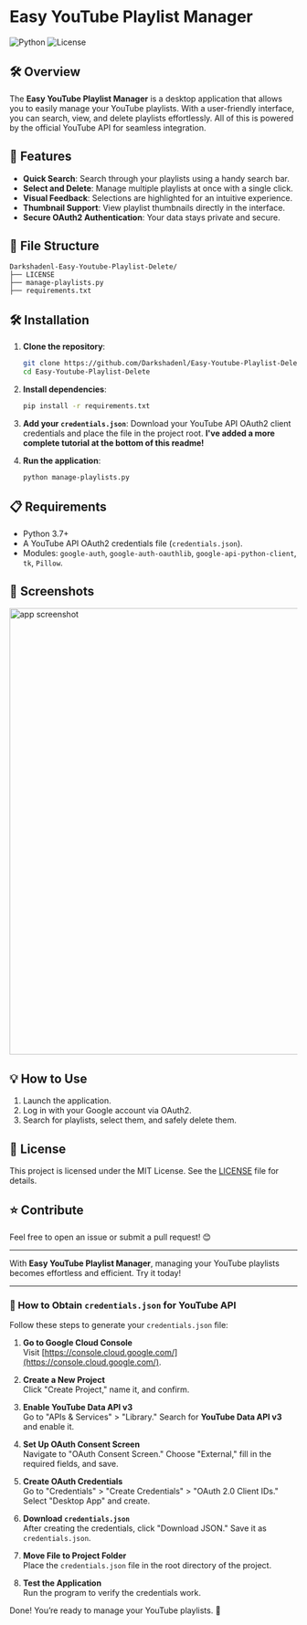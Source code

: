 # Easy YouTube Playlist Manager

![Python](https://img.shields.io/badge/Python-3.x-blue)
![License](https://img.shields.io/badge/License-MIT-green)

## 🛠️ Overview
The **Easy YouTube Playlist Manager** is a desktop application that allows you to easily manage your YouTube playlists. 
With a user-friendly interface, you can search, view, and delete playlists effortlessly. 
All of this is powered by the official YouTube API for seamless integration.

## 🚀 Features
- **Quick Search**: Search through your playlists using a handy search bar.
- **Select and Delete**: Manage multiple playlists at once with a single click.
- **Visual Feedback**: Selections are highlighted for an intuitive experience.
- **Thumbnail Support**: View playlist thumbnails directly in the interface.
- **Secure OAuth2 Authentication**: Your data stays private and secure.

## 📂 File Structure
```
Darkshadenl-Easy-Youtube-Playlist-Delete/
├── LICENSE
├── manage-playlists.py
├── requirements.txt
```

## 🛠️ Installation
1. **Clone the repository**:
   ```bash
   git clone https://github.com/Darkshadenl/Easy-Youtube-Playlist-Delete.git
   cd Easy-Youtube-Playlist-Delete
   ```
2. **Install dependencies**:
   ```bash
   pip install -r requirements.txt
   ```
3. **Add your `credentials.json`**:
   Download your YouTube API OAuth2 client credentials and place the file in the project root.
   **I've added a more complete tutorial at the bottom of this readme!**

5. **Run the application**:
   ```bash
   python manage-playlists.py
   ```

## 📋 Requirements
- Python 3.7+
- A YouTube API OAuth2 credentials file (`credentials.json`).
- Modules: `google-auth`, `google-auth-oauthlib`, `google-api-python-client`, `tk`, `Pillow`.

## 📸 Screenshots
<img width="782" alt="app screenshot" src="https://github.com/user-attachments/assets/8a018adf-abfd-49f8-9aae-e25f789ad403" />


## 💡 How to Use
1. Launch the application.
2. Log in with your Google account via OAuth2.
3. Search for playlists, select them, and safely delete them.

## 📜 License
This project is licensed under the MIT License. See the [LICENSE](LICENSE) file for details.

## ⭐ Contribute
Feel free to open an issue or submit a pull request! 😊

---

With **Easy YouTube Playlist Manager**, managing your YouTube playlists becomes effortless and efficient. Try it today!

---

### 🔑 How to Obtain `credentials.json` for YouTube API

Follow these steps to generate your `credentials.json` file:

1. **Go to Google Cloud Console**  
   Visit [https://console.cloud.google.com/](https://console.cloud.google.com/).

2. **Create a New Project**  
   Click "Create Project," name it, and confirm.

3. **Enable YouTube Data API v3**  
   Go to "APIs & Services" > "Library." Search for **YouTube Data API v3** and enable it.

4. **Set Up OAuth Consent Screen**  
   Navigate to "OAuth Consent Screen." Choose "External," fill in the required fields, and save.

5. **Create OAuth Credentials**  
   Go to "Credentials" > "Create Credentials" > "OAuth 2.0 Client IDs." Select "Desktop App" and create.

6. **Download `credentials.json`**  
   After creating the credentials, click "Download JSON." Save it as `credentials.json`.

7. **Move File to Project Folder**  
   Place the `credentials.json` file in the root directory of the project.

8. **Test the Application**  
   Run the program to verify the credentials work.

Done! You’re ready to manage your YouTube playlists. 🎉
